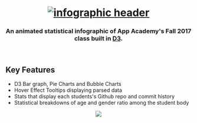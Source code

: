<h1 align="center">
  <br>
  <a href="https://pconde705.github.io/Fall-2017-Infographic/"><img src="https://res.cloudinary.com/lopopoa2/image/upload/v1512754121/Screen_Shot_2017-12-08_at_9.27.10_AM_yjzigm.png" alt="infographic header"></a>
  <br>
  <h3 align="center">An animated statistical infographic of App Academy's Fall 2017 class built in <a href="https://d3js.org/" target="_blank">D3</a>.</h3>
  <br>
</h1>


## Key Features

* D3 Bar graph, Pie Charts and Bubble Charts
* Hover Effect Tooltips displaying parsed data
* Stats that display each students's Github repo and commit history
* Statistical breakdowns of age and gender ratio among the student body


<p align="center">
  <img src="https://res.cloudinary.com/lopopoa2/image/upload/v1512760965/Screen_Shot_2017-12-08_at_11.05.15_AM_arylow.png">
</p>
